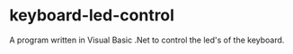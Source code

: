 # keyboard-led-control
A program written in Visual Basic .Net to control the led's of the keyboard.
